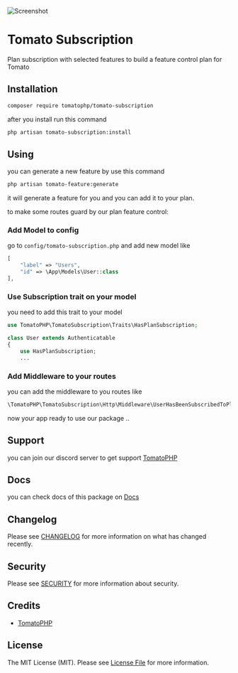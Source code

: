 ![Screenshot](https://github.com/tomatophp/tomato-subscription/blob/master/art/screenshot.png)

# Tomato Subscription

Plan subscription with selected features to build a feature control plan for Tomato

## Installation

```bash
composer require tomatophp/tomato-subscription
```

after you install run this command

```bash
php artisan tomato-subscription:install
```

## Using

you can generate a new feature by use this command

```bash
php artisan tomato-feature:generate
```

it will generate a feature for you and you can add it to your plan.

to make some routes guard by our plan feature control:

### Add Model to config

go to `config/tomato-subscription.php` and add new model like

```php
[
    "label" => "Users",
    "id" => \App\Models\User::class
],
```

### Use Subscription trait on your model

you need to add this trait to your model

```php
use TomatoPHP\TomatoSubscription\Traits\HasPlanSubscription;

class User extends Authenticatable
{
    use HasPlanSubscription;
    ...
```

### Add Middleware to your routes

you can add the middleware to you routes like

```php
\TomatoPHP\TomatoSubscription\Http\Middleware\UserHasBeenSubscribedToPlan::class
```

now your app ready to use our package ..

## Support

you can join our discord server to get support [TomatoPHP](https://discord.gg/Xqmt35Uh)

## Docs

you can check docs of this package on [Docs](https://docs.tomatophp.com/tomato-subscription)

## Changelog

Please see [CHANGELOG](CHANGELOG.md) for more information on what has changed recently.

## Security

Please see [SECURITY](SECURITY.md) for more information about security.

## Credits

- [TomatoPHP](mailto:git@queentechsoltions.net)

## License

The MIT License (MIT). Please see [License File](LICENSE.md) for more information.
